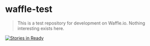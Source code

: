 # waffle-test 
> This is a test repository for development on Waffle.io. Nothing interesting exists here.

[![Stories in Ready](https://badge.waffle.io/burtonjc/waffle-test.svg?label=ready&title=Ready)](http://waffle.io/burtonjc/waffle-test)

